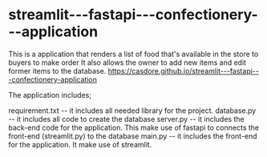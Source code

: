 # streamlit---fastapi---confectionery---application

This is a application that renders a list of food that's available in the store to buyers to make order 
It also allows the owner to add new items and edit former items to the database.
https://casdore.github.io/streamlit---fastapi---confectionery-application

The application includes;

requirement.txt -- it includes all needed library for the project.
database.py -- it includes all code to create the database
server.py -- it includes the back-end code for the application. This make use of fastapi to connects the front-end (streamlit.py) to the database
main.py -- it includes the front-end for the application. It make use of streamlit.

